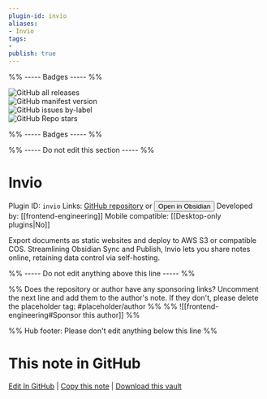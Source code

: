 ```yaml
---
plugin-id: invio
aliases:
- Invio
tags: 
- 
publish: true
---
```


%% ----- Badges ----- %%

![GitHub all releases](https://img.shields.io/github/downloads/frontend-engineering/Invio/total?color=573E7A&logo=github&style=for-the-badge)   
![GitHub manifest version](https://img.shields.io/github/manifest-json/v/frontend-engineering/Invio?color=573E7A&logo=github&style=for-the-badge)   
![GitHub issues by-label](https://img.shields.io/github/issues/frontend-engineering/Invio/help%20wanted?color=573E7A&logo=github&style=for-the-badge)   
![GitHub Repo stars](https://img.shields.io/github/stars/frontend-engineering/Invio?color=573E7A&logo=github&style=for-the-badge)

%% ----- Badges ----- %%

%% ----- Do not edit this section ----- %%

# Invio

Plugin ID: `invio`
Links: [GitHub repository](https://github.com/frontend-engineering/Invio) or [<button id=HH>Open in Obsidian</button>](obsidian://show-plugin?id=invio)
Developed by: [[frontend-engineering]]
Mobile compatible: [[Desktop-only plugins|No]]

Export documents as static websites and deploy to AWS S3 or compatible COS. Streamlining Obsidian Sync and Publish, Invio lets you share notes online, retaining data control via self-hosting.

%% ----- Do not edit anything above this line ----- %% 

%% Does the repository or author have any sponsoring links? Uncomment the next line and add them to the author's note. If they don't, please delete the placeholder tag: #placeholder/author %%
%% ![[frontend-engineering#Sponsor this author]] %%

%% Hub footer: Please don't edit anything below this line %%

# This note in GitHub

<span class="git-footer">[Edit In GitHub](https://github.dev/obsidian-community/obsidian-hub/blob/main/02%20-%20Community%20Expansions/02.05%20All%20Community%20Expansions/Plugins/invio.md "git-hub-edit-note") | [Copy this note](https://raw.githubusercontent.com/obsidian-community/obsidian-hub/main/02%20-%20Community%20Expansions/02.05%20All%20Community%20Expansions/Plugins/invio.md "git-hub-copy-note") | [Download this vault](https://github.com/obsidian-community/obsidian-hub/archive/refs/heads/main.zip "git-hub-download-vault") </span>
